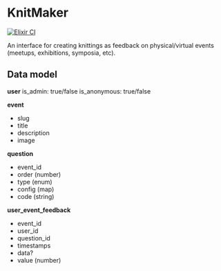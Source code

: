 # KnitMaker

[![Elixir CI](https://github.com/arjan/knit_maker/actions/workflows/elixir.yml/badge.svg)](https://github.com/arjan/knit_maker/actions/workflows/elixir.yml)

An interface for creating knittings as feedback on physical/virtual events
(meetups, exhibitions, symposia, etc).

## Data model

**user**
is_admin: true/false
is_anonymous: true/false

**event**

- slug
- title
- description
- image

**question**

- event_id
- order (number)
- type (enum)
- config (map)
- code (string)

**user_event_feedback**

- event_id
- user_id
- question_id
- timestamps
- data?
- value (number)
